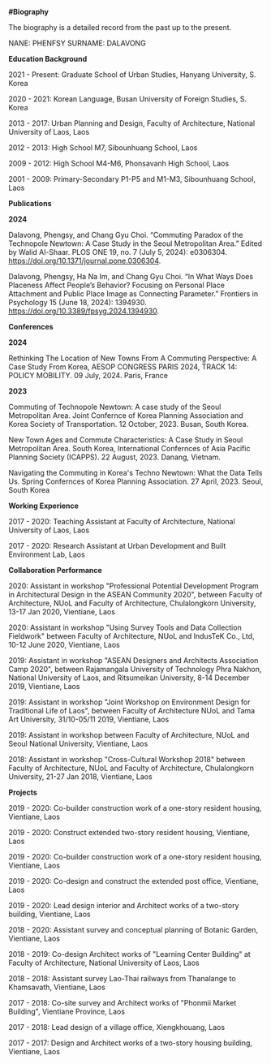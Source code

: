 **#Biography**

The biography is a detailed record from the past up to the present.

NANE: PHENFSY
SURNAME: DALAVONG

**Education Background**

2021 - Present: Graduate School of Urban Studies, Hanyang University, S. Korea

2020 - 2021: Korean Language, Busan University of Foreign Studies, S. Korea

2013 - 2017: Urban Planning and Design, Faculty of Architecture, National University of Laos, Laos

2012 - 2013: High School M7, Sibounhuang School, Laos

2009 - 2012: High School M4-M6, Phonsavanh High School, Laos

2001 - 2009: Primary-Secondary P1-P5 and M1-M3, Sibounhuang School, Laos


**Publications**

**2024** 

Dalavong, Phengsy, and Chang Gyu Choi. “Commuting Paradox of the Technopole Newtown: A Case Study in the Seoul Metropolitan Area.” Edited by Walid Al-Shaar. PLOS ONE 19, no. 7 (July 5, 2024): e0306304. https://doi.org/10.1371/journal.pone.0306304.

Dalavong, Phengsy, Ha Na Im, and Chang Gyu Choi. “In What Ways Does Placeness Affect People’s Behavior? Focusing on Personal Place Attachment and Public Place Image as Connecting Parameter.” Frontiers in Psychology 15 (June 18, 2024): 1394930. https://doi.org/10.3389/fpsyg.2024.1394930.

**Conferences**

**2024** 

Rethinking The Location of New Towns From A Commuting Perspective: A Case Study From Korea, AESOP CONGRESS PARIS 2024, TRACK 14: POLICY MOBILITY. 09 July, 2024. Paris, France



**2023** 

Commuting of Technopole Newtown: A case study of the Seoul Metropolitan Area. Joint Confernce of Korea Planning Association and Korea Society of Transportation. 12 October, 2023. Busan, South Korea.

New Town Ages and Commute Characteristics: A Case Study in Seoul Metropolitan Area. South Korea, International Confernces of Asia Pacific Planning Society (ICAPPS). 22 August, 2023. Danang, Vietnam.

Navigating the Commuting in Korea's Techno Newtown: What the Data Tells Us. Spring Confernces of Korea Planning Association. 27 April, 2023. Seoul, South Korea



**Working Experience**

2017 - 2020: Teaching Assistant at Faculty of Architecture, National University of Laos, Laos

2017 - 2020: Research Assistant at Urban Development and Built Environment Lab, Laos

**Collaboration Performance**

2020: Assistant in workshop "Professional Potential Development Program in Architectural Design in the ASEAN Community 2020", between Faculty of Architecture, NUoL and Faculty of Architecture, Chulalongkorn University, 13-17 Jan 2020, Vientiane, Laos

2020: Assistant in workshop "Using Survey Tools and Data Collection Fieldwork" between Faculty of Architecture, NUoL and IndusTeK Co., Ltd, 10-12 June 2020, Vientiane, Laos

2019: Assistant in workshop "ASEAN Designers and Architects Association Camp 2020", between Rajamangala University of Technology Phra Nakhon, National University of Laos, and Ritsumeikan University, 8-14 December 2019, Vientiane, Laos

2019: Assistant in workshop "Joint Workshop on Environment Design for Traditional Life of Laos", between Faculty of Architecture NUoL and Tama Art University, 31/10-05/11 2019, Vientiane, Laos

2019: Assistant in workshop between Faculty of Architecture, NUoL and Seoul National University, Vientiane, Laos

2018: Assistant in workshop "Cross-Cultural Workshop 2018" between Faculty of Architecture, NUoL and Faculty of Architecture, Chulalongkorn University, 21-27 Jan 2018, Vientiane, Laos

**Projects**

2019 - 2020: Co-builder construction work of a one-story resident housing, Vientiane, Laos

2019 - 2020: Construct extended two-story resident housing, Vientiane, Laos

2019 - 2020: Co-builder construction work of a one-story resident housing, Vientiane, Laos

2019 - 2020: Co-design and construct the extended post office, Vientiane, Laos

2019 - 2020: Lead design interior and Architect works of a two-story building, Vientiane, Laos

2018 - 2020: Assistant survey and conceptual planning of Botanic Garden, Vientiane, Laos

2018 - 2019: Co-design Architect works of "Learning Center Building" at Faculty of Architecture, National University of Laos, Laos

2018 - 2018: Assistant survey Lao-Thai railways from Thanalange to Khamsavath, Vientiane, Laos

2017 - 2018: Co-site survey and Architect works of "Phonmii Market Building", Vientiane Province, Laos

2017 - 2018: Lead design of a village office, Xiengkhouang, Laos

2017 - 2017: Design and Architect works of a two-story housing building, Vientiane, Laos
